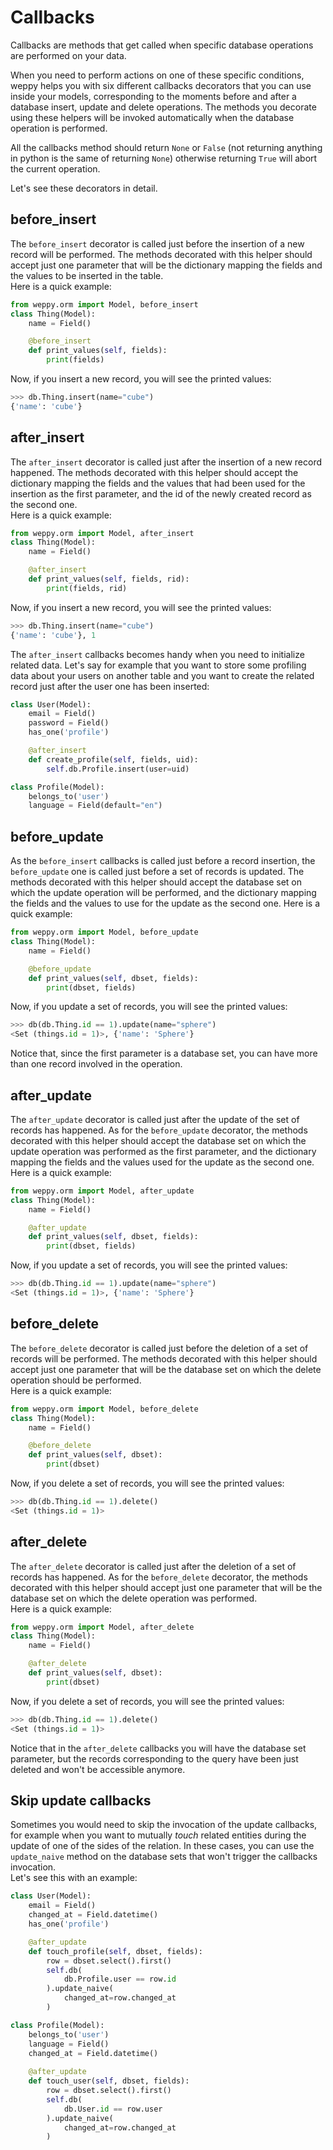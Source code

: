 Callbacks
=========

Callbacks are methods that get called when specific database operations are performed on your data.

When you need to perform actions on one of these specific conditions, weppy helps you with six different callbacks decorators that you can use inside your models, corresponding to the moments before and after a database insert, update and delete operations. The methods you decorate using these helpers will be invoked automatically when the database operation is performed.

All the callbacks method should return `None` or `False` (not returning anything in python is the same of returning `None`) otherwise returning `True` will abort the current operation.

Let's see these decorators in detail.

before\_insert
--------------

The `before_insert` decorator is called just before the insertion of a new record will be performed. The methods decorated with this helper should accept just one parameter that will be the dictionary mapping the fields and the values to be inserted in the table.    
Here is a quick example:

```python
from weppy.orm import Model, before_insert
class Thing(Model):
    name = Field()

    @before_insert
    def print_values(self, fields):
        print(fields)
```

Now, if you insert a new record, you will see the printed values:

```python
>>> db.Thing.insert(name="cube")
{'name': 'cube'}
```

after\_insert
-------------

The `after_insert` decorator is called just after the insertion of a new record happened. The methods decorated with this helper should accept the dictionary mapping the fields and the values that had been used for the insertion as the first parameter, and the id of the newly created record as the second one.    
Here is a quick example:

```python
from weppy.orm import Model, after_insert
class Thing(Model):
    name = Field()

    @after_insert
    def print_values(self, fields, rid):
        print(fields, rid)
```

Now, if you insert a new record, you will see the printed values:

```python
>>> db.Thing.insert(name="cube")
{'name': 'cube'}, 1
```

The `after_insert` callbacks becomes handy when you need to initialize related data. Let's say for example that you want to store some profiling data about your users on another table and you want to create the related record just after the user one has been inserted:

```python
class User(Model):
    email = Field()
    password = Field()
    has_one('profile')

    @after_insert
    def create_profile(self, fields, uid):
        self.db.Profile.insert(user=uid)

class Profile(Model):
    belongs_to('user')
    language = Field(default="en")
```

before\_update
--------------

As the `before_insert` callbacks is called just before a record insertion, the `before_update` one is called just before a set of records is updated. The methods decorated with this helper should accept the database set on which the update operation will be performed, and the dictionary mapping the fields and the values to use for the update as the second one.
Here is a quick example:

```python
from weppy.orm import Model, before_update
class Thing(Model):
    name = Field()

    @before_update
    def print_values(self, dbset, fields):
        print(dbset, fields)
```

Now, if you update a set of records, you will see the printed values:

```python
>>> db(db.Thing.id == 1).update(name="sphere")
<Set (things.id = 1)>, {'name': 'Sphere'}
```

Notice that, since the first parameter is a database set, you can have more than one record involved in the operation.

after\_update
-------------

The `after_update` decorator is called just after the update of the set of records has happened. As for the `before_update` decorator, the methods decorated with this helper should accept the database set on which the update operation was performed as the first parameter, and the dictionary mapping the fields and the values used for the update as the second one.
Here is a quick example:

```python
from weppy.orm import Model, after_update
class Thing(Model):
    name = Field()

    @after_update
    def print_values(self, dbset, fields):
        print(dbset, fields)
```

Now, if you update a set of records, you will see the printed values:

```python
>>> db(db.Thing.id == 1).update(name="sphere")
<Set (things.id = 1)>, {'name': 'Sphere'}
```

before\_delete
--------------

The `before_delete` decorator is called just before the deletion of a set of records will be performed. The methods decorated with this helper should accept just one parameter that will be the database set on which the delete operation should be performed.    
Here is a quick example:

```python
from weppy.orm import Model, before_delete
class Thing(Model):
    name = Field()

    @before_delete
    def print_values(self, dbset):
        print(dbset)
```

Now, if you delete a set of records, you will see the printed values:

```python
>>> db(db.Thing.id == 1).delete()
<Set (things.id = 1)>
```

after\_delete
-------------

The `after_delete` decorator is called just after the deletion of a set of records has happened. As for the `before_delete` decorator, the methods decorated with this helper should accept just one parameter that will be the database set on which the delete operation was performed.    
Here is a quick example:

```python
from weppy.orm import Model, after_delete
class Thing(Model):
    name = Field()

    @after_delete
    def print_values(self, dbset):
        print(dbset)
```

Now, if you delete a set of records, you will see the printed values:

```python
>>> db(db.Thing.id == 1).delete()
<Set (things.id = 1)>
```

Notice that in the `after_delete` callbacks you will have the database set parameter, but the records corresponding to the query have been just deleted and won't be accessible anymore.

Skip update callbacks
---------------------

Sometimes you would need to skip the invocation of the update callbacks, for example when you want to mutually *touch* related entities during the update of one of the sides of the relation. In these cases, you can use the `update_naive` method on the database sets that won't trigger the callbacks invocation.    
Let's see this with an example:

```python
class User(Model):
    email = Field()
    changed_at = Field.datetime()
    has_one('profile')

    @after_update
    def touch_profile(self, dbset, fields):
        row = dbset.select().first()
        self.db(
            db.Profile.user == row.id
        ).update_naive(
            changed_at=row.changed_at
        )

class Profile(Model):
    belongs_to('user')
    language = Field()
    changed_at = Field.datetime()
    
    @after_update
    def touch_user(self, dbset, fields):
        row = dbset.select().first()
        self.db(
            db.User.id == row.user
        ).update_naive(
            changed_at=row.changed_at
        )
```
